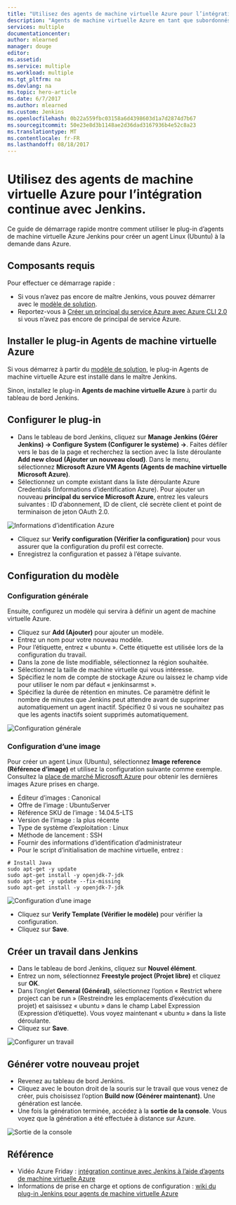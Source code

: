 ```yaml
---
title: "Utilisez des agents de machine virtuelle Azure pour l’intégration continue avec Jenkins."
description: "Agents de machine virtuelle Azure en tant que subordonnés de Jenkins."
services: multiple
documentationcenter: 
author: mlearned
manager: douge
editor: 
ms.assetid: 
ms.service: multiple
ms.workload: multiple
ms.tgt_pltfrm: na
ms.devlang: na
ms.topic: hero-article
ms.date: 6/7/2017
ms.author: mlearned
ms.custom: Jenkins
ms.openlocfilehash: 0b22a559fbc03158a6d4398603d1a7d2874d7b67
ms.sourcegitcommit: 50e23e8d3b1148ae2d36dad3167936b4e52c8a23
ms.translationtype: MT
ms.contentlocale: fr-FR
ms.lasthandoff: 08/18/2017
---
```

# <a name="use-azure-vm-agents-for-continuous-integration-with-jenkins"></a>Utilisez des agents de machine virtuelle Azure pour l’intégration continue avec Jenkins.

Ce guide de démarrage rapide montre comment utiliser le plug-in d’agents de machine virtuelle Azure Jenkins pour créer un agent Linux (Ubuntu) à la demande dans Azure.

## <a name="prerequisites"></a>Composants requis

Pour effectuer ce démarrage rapide :

* Si vous n’avez pas encore de maître Jenkins, vous pouvez démarrer avec le [modèle de solution](install-jenkins-solution-template.md). 
* Reportez-vous à [Créer un principal du service Azure avec Azure CLI 2.0](https://docs.microsoft.com/en-us/cli/azure/create-an-azure-service-principal-azure-cli?toc=%2fazure%2fazure-resource-manager%2ftoc.json) si vous n’avez pas encore de principal de service Azure.

## <a name="install-azure-vm-agents-plugin"></a>Installer le plug-in Agents de machine virtuelle Azure

Si vous démarrez à partir du [modèle de solution](install-jenkins-solution-template.md), le plug-in Agents de machine virtuelle Azure est installé dans le maître Jenkins.

Sinon, installez le plug-in **Agents de machine virtuelle Azure** à partir du tableau de bord Jenkins.

## <a name="configure-the-plugin"></a>Configurer le plug-in

* Dans le tableau de bord Jenkins, cliquez sur **Manage Jenkins (Gérer Jenkins) -> Configure System (Configurer le système) ->**. Faites défiler vers le bas de la page et recherchez la section avec la liste déroulante **Add new cloud (Ajouter un nouveau cloud)**. Dans le menu, sélectionnez **Microsoft Azure VM Agents (Agents de machine virtuelle Microsoft Azure)**.
* Sélectionnez un compte existant dans la liste déroulante Azure Credentials (Informations d’identification Azure).  Pour ajouter un nouveau **principal du service Microsoft Azure**, entrez les valeurs suivantes : ID d’abonnement, ID de client, clé secrète client et point de terminaison de jeton OAuth 2.0.

![Informations d’identification Azure](./media/jenkins-azure-vm-agents/service-principal.png)

* Cliquez sur **Verify configuration (Vérifier la configuration)** pour vous assurer que la configuration du profil est correcte.
* Enregistrez la configuration et passez à l’étape suivante.

## <a name="template-configuration"></a>Configuration du modèle

### <a name="general-configuration"></a>Configuration générale
Ensuite, configurez un modèle qui servira à définir un agent de machine virtuelle Azure. 

* Cliquez sur **Add (Ajouter)** pour ajouter un modèle. 
* Entrez un nom pour votre nouveau modèle. 
* Pour l’étiquette, entrez « ubuntu ». Cette étiquette est utilisée lors de la configuration du travail.
* Dans la zone de liste modifiable, sélectionnez la région souhaitée.
* Sélectionnez la taille de machine virtuelle qui vous intéresse.
* Spécifiez le nom de compte de stockage Azure ou laissez le champ vide pour utiliser le nom par défaut « jenkinsarmst ».
* Spécifiez la durée de rétention en minutes. Ce paramètre définit le nombre de minutes que Jenkins peut attendre avant de supprimer automatiquement un agent inactif. Spécifiez 0 si vous ne souhaitez pas que les agents inactifs soient supprimés automatiquement.

![Configuration générale](./media/jenkins-azure-vm-agents/general-config.png)

### <a name="image-configuration"></a>Configuration d’une image

Pour créer un agent Linux (Ubuntu), sélectionnez **Image reference (Référence d’image)** et utilisez la configuration suivante comme exemple. Consultez la [place de marché Microsoft Azure](https://azuremarketplace.microsoft.com/en-us/marketplace/apps/category/compute?subcategories=virtual-machine-images&page=1) pour obtenir les dernières images Azure prises en charge.

* Éditeur d’images : Canonical
* Offre de l’image : UbuntuServer
* Référence SKU de l’image : 14.04.5-LTS
* Version de l’image : la plus récente
* Type de système d’exploitation : Linux
* Méthode de lancement : SSH
* Fournir des informations d’identification d’administrateur
* Pour le script d’initialisation de machine virtuelle, entrez :
```
# Install Java
sudo apt-get -y update
sudo apt-get install -y openjdk-7-jdk
sudo apt-get -y update --fix-missing
sudo apt-get install -y openjdk-7-jdk
```
![Configuration d’une image](./media/jenkins-azure-vm-agents/image-config.png)

* Cliquez sur **Verify Template (Vérifier le modèle)** pour vérifier la configuration.
* Cliquez sur **Save**.

## <a name="create-a-job-in-jenkins"></a>Créer un travail dans Jenkins

* Dans le tableau de bord Jenkins, cliquez sur **Nouvel élément**. 
* Entrez un nom, sélectionnez **Freestyle project (Projet libre)** et cliquez sur **OK**.
* Dans l’onglet **General (Général)**, sélectionnez l’option « Restrict where project can be run » (Restreindre les emplacements d’exécution du projet) et saisissez « ubuntu » dans le champ Label Expression (Expression d’étiquette). Vous voyez maintenant « ubuntu » dans la liste déroulante.
* Cliquez sur **Save**.

![Configurer un travail](./media/jenkins-azure-vm-agents/job-config.png)

## <a name="build-your-new-project"></a>Générer votre nouveau projet

* Revenez au tableau de bord Jenkins.
* Cliquez avec le bouton droit de la souris sur le travail que vous venez de créer, puis choisissez l’option **Build now (Générer maintenant)**. Une génération est lancée. 
* Une fois la génération terminée, accédez à la **sortie de la console**. Vous voyez que la génération a été effectuée à distance sur Azure.

![Sortie de la console](./media/jenkins-azure-vm-agents/console-output.png)

## <a name="reference"></a>Référence

* Vidéo Azure Friday : [intégration continue avec Jenkins à l’aide d’agents de machine virtuelle Azure](https://channel9.msdn.com/Shows/Azure-Friday/Continuous-Integration-with-Jenkins-Using-Azure-VM-Agents)
* Informations de prise en charge et options de configuration : [wiki du plug-in Jenkins pour agents de machine virtuelle Azure](https://wiki.jenkins-ci.org/display/JENKINS/Azure+VM+Agents+Plugin) 

